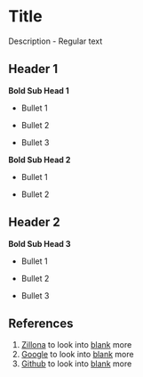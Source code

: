 # Title

Description - Regular text

## Header 1

**Bold Sub Head 1**

  * Bullet 1

  * Bullet 2

  * Bullet 3

**Bold Sub Head 2**

  * Bullet 1

  * Bullet 2

## Header 2

**Bold Sub Head 3**

  * Bullet 1

  * Bullet 2

  * Bullet 3

## References 

1. [Zillona](https://www.zillona.org) to look into [blank](https://www.youtube.com/watch?v=dQw4w9WgXcQ) more
1. [Google](https://www.google.com) to look into [blank](https://www.youtube.com/watch?v=dQw4w9WgXcQ) more
1. [Github](https://www.github.com) to look into [blank](https://www.youtube.com/watch?v=dQw4w9WgXcQ) more